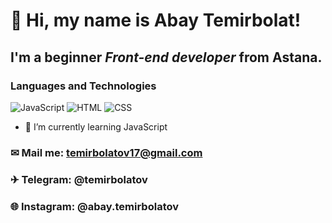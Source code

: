# 👋 Hi, my name is **Abay Temirbolat**! 
## I'm a beginner *Front-end developer* from Astana.

### Languages and Technologies
![JavaScript](https://img.shields.io/badge/JavaScript-090909?style=for-the-badge&logo=JavaScript)
![HTML](https://img.shields.io/badge/HTML-090909?style=for-the-badge&logo=html5)
![CSS](https://img.shields.io/badge/CSS-090909?style=for-the-badge&logo=css3)

- 🌱 I’m currently learning JavaScript

### ✉ Mail me: temirbolatov17@gmail.com
### ✈ Telegram: @temirbolatov
### 🌐 Instagram: @abay.temirbolatov
